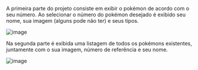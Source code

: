 A primeira parte do projeto consiste em exibir o pokémon de acordo com o seu número. Ao selecionar o número do pokémon desejado é exibido seu nome, sua imagem (alguns pode não ter) e seus tipos. 

![image](https://github.com/lccbrito/Desafio_API_Pokemon/assets/108680427/055a6fe1-f733-4f78-a085-eb1914fb76ee)

Na segunda parte é exibida uma listagem de todos os pokémons existentes, juntamente com o sua imagem, número de referência e seu nome.

![image](https://github.com/lccbrito/Desafio_API_Pokemon/assets/108680427/31d187a6-edd1-47be-8508-156a497b0a71)
